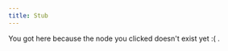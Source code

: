 ```yaml
---
title: Stub
---
```


You got here because the node you clicked doesn't exist yet :( .


[//begin]: # "Autogenerated link references for markdown compatibility"
[unknownnode]: ./../nodes/stub "unknownnode"
[//end]: # "Autogenerated link references"
